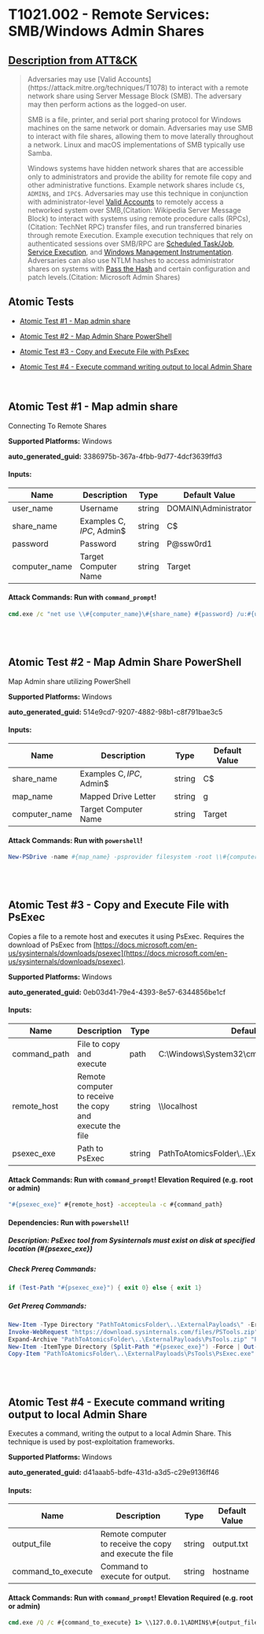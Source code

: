 # T1021.002 - Remote Services: SMB/Windows Admin Shares

## [Description from ATT&CK](https://attack.mitre.org/techniques/T1021/002)

<blockquote>Adversaries may use [Valid Accounts](https://attack.mitre.org/techniques/T1078) to interact with a remote network share using Server Message Block (SMB). The adversary may then perform actions as the logged-on user.

SMB is a file, printer, and serial port sharing protocol for Windows machines on the same network or domain. Adversaries may use SMB to interact with file shares, allowing them to move laterally throughout a network. Linux and macOS implementations of SMB typically use Samba.

Windows systems have hidden network shares that are accessible only to administrators and provide the ability for remote file copy and other administrative functions. Example network shares include `C$`, `ADMIN$`, and `IPC$`. Adversaries may use this technique in conjunction with administrator-level [Valid Accounts](https://attack.mitre.org/techniques/T1078) to remotely access a networked system over SMB,(Citation: Wikipedia Server Message Block) to interact with systems using remote procedure calls (RPCs),(Citation: TechNet RPC) transfer files, and run transferred binaries through remote Execution. Example execution techniques that rely on authenticated sessions over SMB/RPC are [Scheduled Task/Job](https://attack.mitre.org/techniques/T1053), [Service Execution](https://attack.mitre.org/techniques/T1569/002), and [Windows Management Instrumentation](https://attack.mitre.org/techniques/T1047). Adversaries can also use NTLM hashes to access administrator shares on systems with [Pass the Hash](https://attack.mitre.org/techniques/T1550/002) and certain configuration and patch levels.(Citation: Microsoft Admin Shares)</blockquote>

## Atomic Tests

- [Atomic Test #1 - Map admin share](#atomic-test-1---map-admin-share)

- [Atomic Test #2 - Map Admin Share PowerShell](#atomic-test-2---map-admin-share-powershell)

- [Atomic Test #3 - Copy and Execute File with PsExec](#atomic-test-3---copy-and-execute-file-with-psexec)

- [Atomic Test #4 - Execute command writing output to local Admin Share](#atomic-test-4---execute-command-writing-output-to-local-admin-share)

<br/>

## Atomic Test #1 - Map admin share

Connecting To Remote Shares

**Supported Platforms:** Windows

**auto_generated_guid:** 3386975b-367a-4fbb-9d77-4dcf3639ffd3

#### Inputs:

| Name          | Description               | Type   | Default Value            |
| ------------- | ------------------------- | ------ | ------------------------ |
| user_name     | Username                  | string | DOMAIN&#92;Administrator |
| share_name    | Examples C$, IPC$, Admin$ | string | C$                       |
| password      | Password                  | string | P@ssw0rd1                |
| computer_name | Target Computer Name      | string | Target                   |

#### Attack Commands: Run with `command_prompt`!

```cmd
cmd.exe /c "net use \\#{computer_name}\#{share_name} #{password} /u:#{user_name}"
```

<br/>
<br/>

## Atomic Test #2 - Map Admin Share PowerShell

Map Admin share utilizing PowerShell

**Supported Platforms:** Windows

**auto_generated_guid:** 514e9cd7-9207-4882-98b1-c8f791bae3c5

#### Inputs:

| Name          | Description               | Type   | Default Value |
| ------------- | ------------------------- | ------ | ------------- |
| share_name    | Examples C$, IPC$, Admin$ | string | C$            |
| map_name      | Mapped Drive Letter       | string | g             |
| computer_name | Target Computer Name      | string | Target        |

#### Attack Commands: Run with `powershell`!

```powershell
New-PSDrive -name #{map_name} -psprovider filesystem -root \\#{computer_name}\#{share_name}
```

<br/>
<br/>

## Atomic Test #3 - Copy and Execute File with PsExec

Copies a file to a remote host and executes it using PsExec. Requires the download of PsExec from [https://docs.microsoft.com/en-us/sysinternals/downloads/psexec](https://docs.microsoft.com/en-us/sysinternals/downloads/psexec).

**Supported Platforms:** Windows

**auto_generated_guid:** 0eb03d41-79e4-4393-8e57-6344856be1cf

#### Inputs:

| Name         | Description                                              | Type   | Default Value                                                  |
| ------------ | -------------------------------------------------------- | ------ | -------------------------------------------------------------- |
| command_path | File to copy and execute                                 | path   | C:&#92;Windows&#92;System32&#92;cmd.exe                        |
| remote_host  | Remote computer to receive the copy and execute the file | string | &#92;&#92;localhost                                            |
| psexec_exe   | Path to PsExec                                           | string | PathToAtomicsFolder&#92;..&#92;ExternalPayloads&#92;PsExec.exe |

#### Attack Commands: Run with `command_prompt`! Elevation Required (e.g. root or admin)

```cmd
"#{psexec_exe}" #{remote_host} -accepteula -c #{command_path}
```

#### Dependencies: Run with `powershell`!

##### Description: PsExec tool from Sysinternals must exist on disk at specified location (#{psexec_exe})

##### Check Prereq Commands:

```powershell
if (Test-Path "#{psexec_exe}") { exit 0} else { exit 1}
```

##### Get Prereq Commands:

```powershell
New-Item -Type Directory "PathToAtomicsFolder\..\ExternalPayloads\" -ErrorAction Ignore -Force | Out-Null
Invoke-WebRequest "https://download.sysinternals.com/files/PSTools.zip" -OutFile "PathToAtomicsFolder\..\ExternalPayloads\PsTools.zip"
Expand-Archive "PathToAtomicsFolder\..\ExternalPayloads\PsTools.zip" "PathToAtomicsFolder\..\ExternalPayloads\PsTools" -Force
New-Item -ItemType Directory (Split-Path "#{psexec_exe}") -Force | Out-Null
Copy-Item "PathToAtomicsFolder\..\ExternalPayloads\PsTools\PsExec.exe" "#{psexec_exe}" -Force
```

<br/>
<br/>

## Atomic Test #4 - Execute command writing output to local Admin Share

Executes a command, writing the output to a local Admin Share.
This technique is used by post-exploitation frameworks.

**Supported Platforms:** Windows

**auto_generated_guid:** d41aaab5-bdfe-431d-a3d5-c29e9136ff46

#### Inputs:

| Name               | Description                                              | Type   | Default Value |
| ------------------ | -------------------------------------------------------- | ------ | ------------- |
| output_file        | Remote computer to receive the copy and execute the file | string | output.txt    |
| command_to_execute | Command to execute for output.                           | string | hostname      |

#### Attack Commands: Run with `command_prompt`! Elevation Required (e.g. root or admin)

```cmd
cmd.exe /Q /c #{command_to_execute} 1> \\127.0.0.1\ADMIN$\#{output_file} 2>&1
```

<br/>
